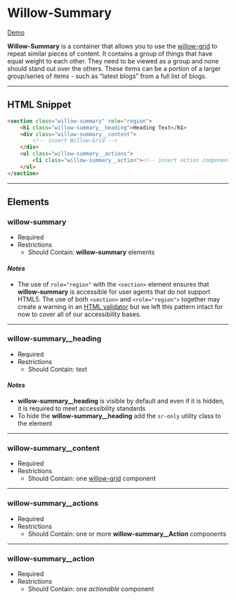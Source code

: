 # **Willow-Summary**

[Demo](http://codepen.io/team/UnumUX/pen/zZNBEW)

**Willow-Summary** is a container that allows you to use the [willow-grid](../grid) to repeat similar pieces of content. It contains a group of things that have equal weight to each other. They need to be viewed as a group and none should stand out over the others. These items can be a portion of a larger group/series of items - such as “latest blogs” from a full list of blogs.

---

## HTML Snippet

```html
<section class="willow-summary" role="region">
    <h1 class="willow-summary__heading">Heading Text</h1>
    <div class="willow-summary__content">
        <!-- insert Willow-Grid -->
    </div>
    <ul class="willow-summary__actions">
        <li class="willow-summary__action"><!-- insert action component here --></li>
    </ul>
</section>
```

---

## Elements

### willow-summary

- Required
- Restrictions
  - Should Contain: **willow-summary** elements

#### _Notes_

- The use of `role="region"` with the `<section>` element ensures that **willow-summary** is accessible for user agents that do not support HTML5. The use of both `<section>` and `<role="region">` together may create a warning in an [HTML validator](https://validator.w3.org/) but we left this pattern intact for now to cover all of our accessibility bases.

---

### willow-summary__heading

- Required
- Restrictions
  - Should Contain: text

#### _Notes_

- **willow-summary__heading** is visible by default and even if it is hidden, it is required to meet accessibility standards
- To hide the **willow-summary__heading** add the `sr-only` utility class to the element

---

### willow-summary__content

- Required
- Restrictions
  - Should Contain: one [willow-grid](../grid) component

---

### willow-summary__actions

- Required
- Restrictions
  - Should Contain: one or more **willow-summary__Action** components

---

### willow-summary__action

- Required
- Restrictions
  - Should Contain: one _actionable_ component